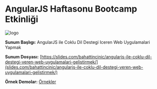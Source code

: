 AngularJS Haftasonu Bootcamp Etkinliği
==================

![logo](https://cloud.githubusercontent.com/assets/1684999/4907857/f7644aa0-6464-11e4-970d-923fe0dde757.jpg)

**Sunum Başlıgı:** AngularJS ile Coklu Dil Destegi Iceren Web Uygulamalari Yapmak

**Sunum Dosyası:** [https://slides.com/bahattincinic/angularjs-ile-coklu-dil-destegi-veren-web-uygulamalari-gelistirmek/](slides.com/bahattincinic/angularjs-ile-coklu-dil-destegi-veren-web-uygulamalari-gelistirmek/)

**Örnek Demolar:** [Örnekler](examples/)
